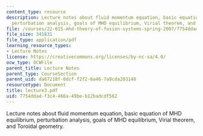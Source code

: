 ```yaml
---
content_type: resource
description: Lecture notes about fluid momentum equation, basic equation of MHD equilibrium,
  perturbation analysis, goals of MHD equilibrium, Virial theorem, and Toroidal geometry.
file: /courses/22-615-mhd-theory-of-fusion-systems-spring-2007/7754ddadf3c4466a49beb12badcdf562_lecture3.pdf
file_size: 341831
file_type: application/pdf
learning_resource_types:
- Lecture Notes
license: https://creativecommons.org/licenses/by-nc-sa/4.0/
ocw_type: OCWFile
parent_title: Lecture Notes
parent_type: CourseSection
parent_uid: da67218f-0dcf-f2f2-6a46-7a9cda203148
resourcetype: Document
title: lecture3.pdf
uid: 7754ddad-f3c4-466a-49be-b12badcdf562
---
```

Lecture notes about fluid momentum equation, basic equation of MHD equilibrium, perturbation analysis, goals of MHD equilibrium, Virial theorem, and Toroidal geometry.